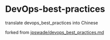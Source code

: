 # DevOps-best-practices
translate devops_best_practices into Chinese

forked from [jpswade/devops_best_practices.md](https://gist.github.com/jpswade/4135841363e72ece8086146bd7bb5d91)
